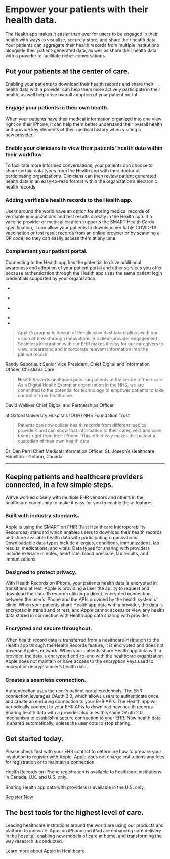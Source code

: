 Empower your patients with their health data.
==========

The Health app makes it easier than ever for users to be engaged in their health with ways to visualize, securely store, and share their health data. Your patients can aggregate their health records from multiple institutions alongside their patient-generated data, as well as share their health data with a provider to facilitate richer conversations.

Put your patients at the center of care.
----------

Enabling your patients to download their health records and share their health data with a provider can help them more actively participate in their health, as well help drive overall adoption of your patient portal.

### Engage your patients in their own health. ###

When your patients have their medical information organized into one view right on their iPhone, it can help them better understand their overall health and provide key elements of their medical history when visiting a new provider.

### Enable your clinicians to view their patients’ health data within their workflow. ###

To facilitate more informed conversations, your patients can choose to share certain data types from the Health app with their doctor at participating organizations. Clinicians can then review patient generated health data in an easy-to-read format within the organization’s electronic health records.

### Adding verifiable health records to the Health app. ###

Users around the world have an option for storing medical records of verifiable immunizations and test results directly in the Health app. If a vaccine provider or medical location supports the SMART Health Cards specification, it can allow your patients to download verifiable COVID-19 vaccination or test result records from an online browser or by scanning a QR code, so they can easily access them at any time.

### Complement your patient portal. ###

Connecting to the Health app has the potential to drive additional awareness and adoption of your patient portal and other services you offer because authentication through the Health app uses the same patient login credentials supported by your organization.

* [](https://www.apple.com/healthcare/health-records/#quote-gallery-item-1)
* [](https://www.apple.com/healthcare/health-records/#quote-gallery-item-2)
* [](https://www.apple.com/healthcare/health-records/#quote-gallery-item-3)

*
*

>
>
> Apple’s pragmatic design of the clinician dashboard aligns with our vision of breakthrough innovations in patient‑provider engagement. Seamless integration with our EHR makes it easy for our caregivers to view, understand and incorporate relevant information into the patient record.
>
>

Randy Gaboriault Senior Vice President, Chief Digital and Information Officer, Christiana Care

>
>
> Health Records on iPhone puts our patients at the centre of their care. As a Digital Health Exemplar organisation in the NHS, we are committed to the potential for technology to empower patients to take control of their healthcare.
>
>

David Walliker Chief Digital and Partnerships Officer

at Oxford University Hospitals (OUH) NHS Foundation Trust

>
>
> Patients can now collate health records from different medical providers and can show that information to their caregivers and care teams right from their iPhone. This effectively makes the patient a custodian of their own health data.
>
>

Dr. Dan Perri Chief Medical Information Officer, St. Joseph’s Healthcare Hamilton - Ontario, Canada

---

Keeping patients and healthcare providers connected, in a few simple steps.
----------

We’ve worked closely with multiple EHR vendors and others in the healthcare community to make it easy for you to enable these features.

### Built with industry standards. ###

Apple is using the SMART on FHIR (Fast Healthcare Interoperability Resources) standard which enables users to download their health records and share available health data with participating organizations. Downloadable data types include allergies, conditions, immunizations, lab results, medications, and vitals. Data types for sharing with providers include exercise minutes, heart rate, blood pressure, lab results, and immunizations.

### Designed to protect privacy. ###

With Health Records on iPhone, your patients health data is encrypted in transit and at rest. Apple is providing a user the ability to request and download their health records utilizing a direct, encrypted connection between the user’s iPhone and the APIs provided by the health system or clinic. When your patients share Health app data with a provider, the data is encrypted in transit and at rest, and Apple cannot access or view any health data stored in connection with Health app data sharing with provider.

### Encrypted and secure throughout. ###

When health record data is transferred from a healthcare institution to the Health app through the Health Records feature, it is encrypted and does not traverse Apple’s network. When your patients share Health app data with a provider, the data is encrypted end-to-end with the healthcare organization. Apple does not maintain or have access to the encryption keys used to encrypt or decrypt a user’s health data.

### Creates a seamless connection. ###

Authentication uses the user’s patient portal credentials. The EHR connection leverages OAuth 2.0, which allows users to authenticate once and create an enduring connection to your EHR APIs. The Health app will periodically connect to your EHR APIs to download new health records. Sharing health data with a provider also uses this same OAuth 2.0 mechanism to establish a secure connection to your EHR. New health data is shared automatically, unless the user opts to stop sharing.

Get started today.
----------

Please check first with your EHR contact to determine how to prepare your institution to register with Apple. Apple does not charge institutions any fees for registration or to maintain a connection.

Health Records on iPhone registration is available to healthcare institutions in Canada, U.K. and U.S. only.

Sharing Health app data with providers is available in the U.S. only.

[Register Now](https://register.apple.com/health-records/)

The best tools for the highest level of care.
----------

Leading healthcare institutions around the world are using our products and platform to innovate. Apps on iPhone and iPad are enhancing care delivery in the hospital, enabling new models of care at home, and transforming the way research is conducted.

[Learn more about Apple in Healthcare](https://www.apple.com/healthcare/)
